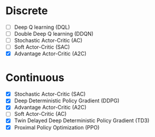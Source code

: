 # Discrete
- [ ] Deep Q learning (DQL)
- [ ] Double Deep Q learning (DDQN)
- [ ] Stochastic Actor-Critic (AC)
- [ ] Soft Actor-Critic (SAC)
- [X] Advantage Actor-Critic (A2C)

# Continuous
- [X] Stochastic Actor-Critic (SAC)
- [X] Deep Deterministic Policy Gradient (DDPG) 
- [X] Advantage Actor-Critic (A2C)
- [ ] Soft Actor-Critic (AC)
- [X] Twin Delayed Deep Deterministic Policy Gradient (TD3)
- [X] Proximal Policy Optimization (PPO)
